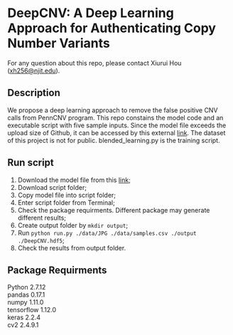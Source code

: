 # DeepCNV: A Deep Learning Approach for Authenticating Copy Number Variants
For any question about this repo, please contact Xiurui Hou (xh256@njit.edu).  

## Description
We propose a deep learning approach to remove the false positive CNV calls from PennCNV program. This repo constains the model code and an executable script with five sample inputs. Since the model file exceeds the upload size of Github, it can be accessed by this external [link](https://www.filehosting.org/file/details/833894/DeepCNV.hdf5). The dataset of this project is not for public. blended_learning.py is the training script.

## Run script
1. Download the model file from this [link](https://www.filehosting.org/file/details/833894/DeepCNV.hdf5);
2. Download script folder;
3. Copy model file into script folder;
4. Enter script folder from Terminal;
5. Check the package requirments. Different package may generate different results;
6. Create output folder by ```mkdir output```;
7. Run ```python run.py ./data/JPG ./data/samples.csv ./output ./DeepCNV.hdf5```;
8. Check the results from output folder.

## Package Requirments
Python  2.7.12  
pandas  0.17.1  
numpy  1.11.0  
tensorflow  1.12.0  
keras  2.2.4  
cv2  2.4.9.1  


